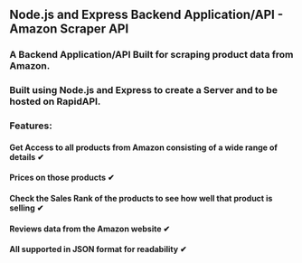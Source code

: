 ## Node.js and Express Backend Application/API - Amazon Scraper API
### A Backend Application/API Built for scraping product data from Amazon. 
### Built using Node.js and Express to create a Server and to be hosted on RapidAPI.

### Features: 
#### Get Access to all products from Amazon consisting of a wide range of details ✔

#### Prices on those products ✔

#### Check the Sales Rank of the products to see how well that product is selling ✔

#### Reviews data from the Amazon website ✔

#### All supported in JSON format for readability ✔

